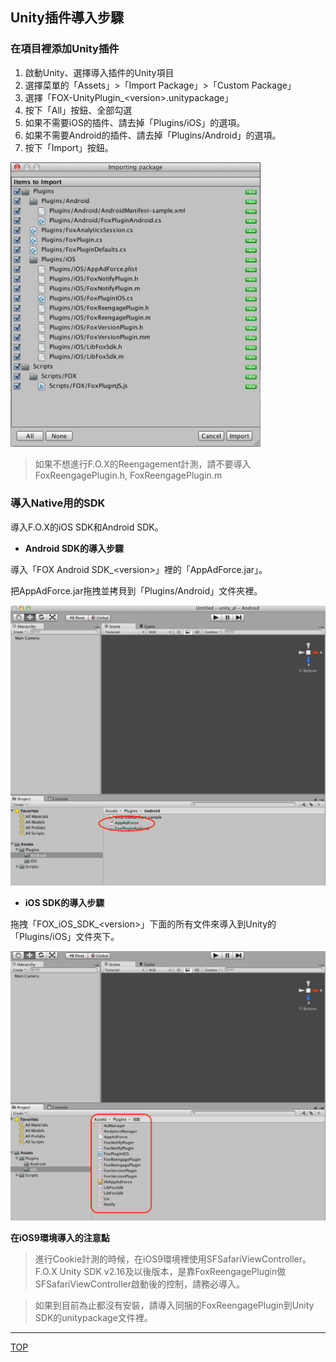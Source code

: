 ## Unity插件導入步驟

### 在項目裡添加Unity插件

1. 啟動Unity、選擇導入插件的Unity項目
2. 選擇菜單的「Assets」>「Import Package」>「Custom Package」
3. 選擇「FOX-UnityPlugin_&lt;version&gt;.unitypackage」
4. 按下「All」按鈕、全部勾選
5. 如果不需要iOS的插件、請去掉「Plugins/iOS」的選項。
6. 如果不需要Android的插件、請去掉「Plugins/Android」的選項。
7. 按下「Import」按鈕。

<img src="./img01.png" width="400px" />

> 如果不想進行F.O.X的Reengagement計測，請不要導入FoxReengagePlugin.h, FoxReengagePlugin.m

### 導入Native用的SDK

導入F.O.X的iOS SDK和Android SDK。

* **Android SDK的導入步驟**

導入「FOX Android SDK_&lt;version&gt;」裡的「AppAdForce.jar」。

把AppAdForce.jar拖拽並拷貝到「Plugins/Android」文件夾裡。

<img src="./img02.png" width="700px" />

* **iOS SDK的導入步驟**

拖拽「FOX_iOS_SDK_&lt;version&gt;」下面的所有文件來導入到Unity的「Plugins/iOS」文件夾下。

<img src="./img03.png" width="700px" />

**在iOS9環境導入的注意點**

> 進行Cookie計測的時候，在iOS9環境裡使用SFSafariViewController。
F.O.X Unity SDK v2.16及以後版本，是靠FoxReengagePlugin做SFSafariViewController啟動後的控制，請務必導入。

> 如果到目前為止都沒有安裝，請導入同捆的FoxReengagePlugin到Unity SDK的unitypackage文件裡。

---
[TOP](/lang/zh-tw/README.md)
